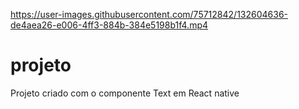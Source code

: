 

https://user-images.githubusercontent.com/75712842/132604636-de4aea26-e006-4ff3-884b-384e5198b1f4.mp4

# projeto
Projeto criado com o componente Text em React native
